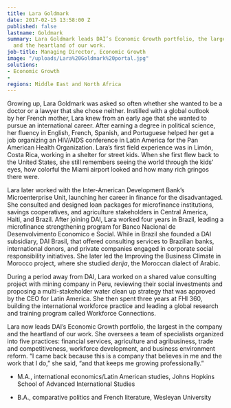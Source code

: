 ```yaml
---
title: Lara Goldmark
date: 2017-02-15 13:58:00 Z
published: false
lastname: Goldmark
summary: Lara Goldmark leads DAI’s Economic Growth portfolio, the largest in the company
  and the heartland of our work.
job-title: Managing Director, Economic Growth
image: "/uploads/Lara%20Goldmark%20portal.jpg"
solutions:
- Economic Growth
- 
regions: Middle East and North Africa
---
```


Growing up, Lara Goldmark was asked so often whether she wanted to be a doctor or a lawyer that she chose neither. Instilled with a global outlook by her French mother, Lara knew from an early age that she wanted to pursue an international career. After earning a degree in political science, her fluency in English, French, Spanish, and Portuguese helped her get a job organizing an HIV/AIDS conference in Latin America for the Pan American Health Organization. Lara’s first field experience was in Limón, Costa Rica, working in a shelter for street kids. When she first flew back to the United States, she still remembers seeing the world through the kids’ eyes, how colorful the Miami airport looked and how many rich gringos there were.

Lara later worked with the Inter-American Development Bank’s Microenterprise Unit, launching her career in finance for the disadvantaged. She consulted and designed loan packages for microfinance institutions, savings cooperatives, and agriculture stakeholders in Central America, Haiti, and Brazil. After joining DAI, Lara worked four years in Brazil, leading a microfinance strengthening program for Banco Nacional de Desenvolvimento Economico e Social. While in Brazil she founded a DAI subsidiary, DAI Brasil, that offered consulting services to Brazilian banks, international donors, and private companies engaged in corporate social responsibility initiatives. She later led the Improving the Business Climate in Morocco project, where she studied *derija*, the Moroccan dialect of Arabic.

During a period away from DAI, Lara worked on a shared value consulting project with  mining company in Peru, reviewing their social investments and proposing a multi-stakeholder water clean up strategy that was approved by the CEO for Latin America. She then spent three years at FHI 360, building the international workforce practice and leading a global research and training program called Workforce Connections.

Lara now leads DAI’s Economic Growth portfolio, the largest in the company and the heartland of our work. She oversees a team of specialists organized into five practices: financial services, agriculture and agribusiness, trade and competitiveness, workforce development, and business environment reform. “I came back because this is a company that believes in me and the work that I do,” she said, “and that keeps me growing professionally.”

* M.A., international economics/Latin American studies, Johns Hopkins School of Advanced International Studies

* B.A., comparative politics and French literature, Wesleyan University
